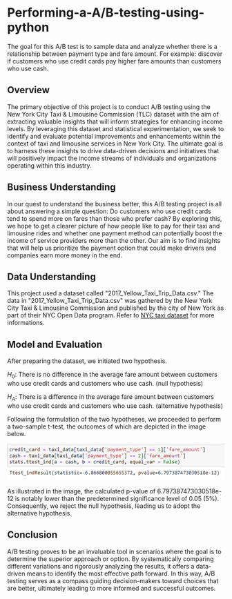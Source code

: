 # Performing-a-A/B-testing-using-python
The goal for this A/B test is to sample data and analyze whether there is a relationship between payment type and fare amount. For example: discover if customers who use credit cards pay higher fare amounts than customers who use cash.

## Overview 

The primary objective of this project is to conduct A/B testing using the New York City Taxi & Limousine Commission (TLC) dataset with the aim of extracting valuable insights that will inform strategies for enhancing income levels. By leveraging this dataset and statistical experimentation, we seek to identify and evaluate potential improvements and enhancements within the context of taxi and limousine services in New York City. The ultimate goal is to harness these insights to drive data-driven decisions and initiatives that will positively impact the income streams of individuals and organizations operating within this industry.

## Business Understanding 

In our quest to understand the business better, this A/B testing project is all about answering a simple question: Do customers who use credit cards tend to spend more on fares than those who prefer cash? By exploring this, we hope to get a clearer picture of how people like to pay for their taxi and limousine rides and whether one payment method can potentially boost the income of service providers more than the other. Our aim is to find insights that will help us prioritize the payment option that could make drivers and companies earn more money in the end.

## Data Understanding

This project used a dataset called "2017_Yellow_Taxi_Trip_Data.csv."
The data in "2017_Yellow_Taxi_Trip_Data.csv" was gathered by the New York City Taxi & Limousine Commission and published by the city of New York as part of their NYC Open Data program.
Refer to [NYC taxi dataset](https://data.cityofnewyork.us/Transportation/2017-Yellow-Taxi-Trip-Data/biws-g3hs) for more informations.

## Model and Evaluation

After preparing the dataset, we initiated two hypothesis.

$H_0$: There is no difference in the average fare amount between customers who use credit cards and customers who use cash. (null hypothesis)

$H_A$: There is a difference in the average fare amount between customers who use credit cards and customers who use cash. (alternative hypothesis)

Following the formulation of the two hypotheses, we proceeded to perform a two-sample t-test, the outcomes of which are depicted in the image below.

<div style="text-align:center">
    <img src="images/pvalue_result.PNG" alt="P_value result" />
</div>



As illustrated in the image, the calculated p-value of 6.797387473030518e-12 is notably lower than the predetermined significance level of 0.05 (5%). Consequently, we reject the null hypothesis, leading us to adopt the alternative hypothesis.

## Conclusion


A/B testing proves to be an invaluable tool in scenarios where the goal is to determine the superior approach or option. By systematically comparing different variations and rigorously analyzing the results, it offers a data-driven means to identify the most effective path forward. In this way, A/B testing serves as a compass guiding decision-makers toward choices that are better, ultimately leading to more informed and successful outcomes.
